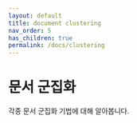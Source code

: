 ```yaml
---
layout: default
title: document clustering
nav_order: 5
has_children: true
permalink: /docs/clustering
---
```


# 문서 군집화

각종 문서 군집화 기법에 대해 알아봅니다.
